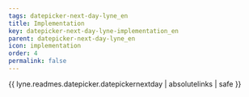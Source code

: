```yaml
---
tags: datepicker-next-day-lyne_en
title: Implementation
key: datepicker-next-day-lyne-implementation_en
parent: datepicker-next-day-lyne_en
icon: implementation
order: 4
permalink: false  
---
```

{{ lyne.readmes.datepicker.datepickernextday | absolutelinks | safe }}


